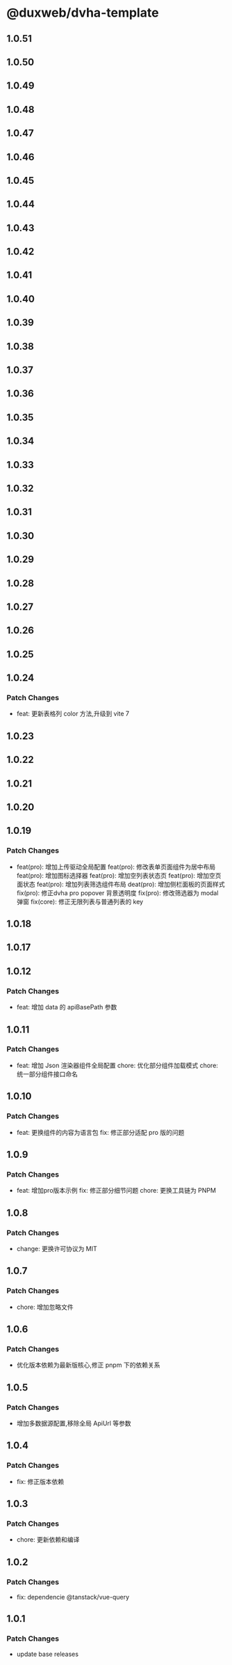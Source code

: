# @duxweb/dvha-template

## 1.0.51

## 1.0.50

## 1.0.49

## 1.0.48

## 1.0.47

## 1.0.46

## 1.0.45

## 1.0.44

## 1.0.43

## 1.0.42

## 1.0.41

## 1.0.40

## 1.0.39

## 1.0.38

## 1.0.37

## 1.0.36

## 1.0.35

## 1.0.34

## 1.0.33

## 1.0.32

## 1.0.31

## 1.0.30

## 1.0.29

## 1.0.28

## 1.0.27

## 1.0.26

## 1.0.25

## 1.0.24

### Patch Changes

- feat: 更新表格列 color 方法,升级到 vite 7

## 1.0.23

## 1.0.22

## 1.0.21

## 1.0.20

## 1.0.19

### Patch Changes

- feat(pro): 增加上传驱动全局配置
  feat(pro): 修改表单页面组件为居中布局
  feat(pro): 增加图标选择器
  feat(pro): 增加空列表状态页
  feat(pro): 增加空页面状态
  feat(pro): 增加列表筛选组件布局
  deat(pro): 增加侧栏面板的页面样式
  fix(pro): 修正dvha pro popover 背景透明度
  fix(pro): 修改筛选器为 modal 弹窗
  fix(core): 修正无限列表与普通列表的 key

## 1.0.18

## 1.0.17

## 1.0.12

### Patch Changes

- feat: 增加 data 的 apiBasePath 参数

## 1.0.11

### Patch Changes

- feat: 增加 Json 渲染器组件全局配置
  chore: 优化部分组件加载模式
  chore: 统一部分组件接口命名

## 1.0.10

### Patch Changes

- feat: 更换组件的内容为语言包
  fix: 修正部分适配 pro 版的问题

## 1.0.9

### Patch Changes

- feat: 增加pro版本示例
  fix: 修正部分细节问题
  chore: 更换工具链为 PNPM

## 1.0.8

### Patch Changes

- change: 更换许可协议为 MIT

## 1.0.7

### Patch Changes

- chore: 增加忽略文件

## 1.0.6

### Patch Changes

- 优化版本依赖为最新版核心,修正 pnpm 下的依赖关系

## 1.0.5

### Patch Changes

- 增加多数据源配置,移除全局 ApiUrl 等参数

## 1.0.4

### Patch Changes

- fix: 修正版本依赖

## 1.0.3

### Patch Changes

- chore: 更新依赖和编译

## 1.0.2

### Patch Changes

- fix: dependencie @tanstack/vue-query

## 1.0.1

### Patch Changes

- update base releases

